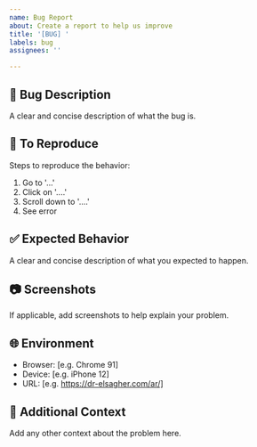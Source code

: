 ```yaml
---
name: Bug Report
about: Create a report to help us improve
title: '[BUG] '
labels: bug
assignees: ''

---
```


## 🐛 Bug Description
A clear and concise description of what the bug is.

## 📸 To Reproduce
Steps to reproduce the behavior:
1. Go to '...'
2. Click on '....'
3. Scroll down to '....'
4. See error

## ✅ Expected Behavior
A clear and concise description of what you expected to happen.

## 📷 Screenshots
If applicable, add screenshots to help explain your problem.

## 🌐 Environment
- Browser: [e.g. Chrome 91]
- Device: [e.g. iPhone 12]
- URL: [e.g. https://dr-elsagher.com/ar/]

## 📝 Additional Context
Add any other context about the problem here.